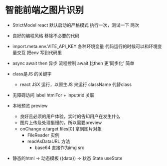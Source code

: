 # 智能前端之图片识别

- StrictModel react 默认启动的严格模式
  执行一次，测试一下 两次
- 良好的编程风格
  移除不必要的代码
- import.meta.env.VITE_API_KEY  各种环境变量
  代码运行的时候可以和环境变量交互
  把env 写到代码里
- async await
  then 异步
  流程控制
  await 比then 更'同步化' 简单
- class是JS 的关键字
  - react JSX 运行，以原生JS 来运行
  className 代替class
- 无障碍访问
  label htmlFor + input#id 关联
- 本地预览 preview
  - 良好且必须的用户体验，实时的告知用户在发生什么
  - 图片上传及处理挺慢的，所以需要preview
  - onChange
    e.target.files[0] 拿到图片对象
    - FileReader 实例
    - readAsDataURL 方法 
      - base64 直接作为img src

- 静态的html -> 动态模板 ({data}) -> 状态 State useState

